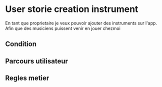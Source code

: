 # User storie creation instrument 

En tant que proprietaire je veux pouvoir ajouter des instruments sur l'app.<br>
Afin que des musiciens puissent venir en jouer chezmoi<br>

## Condition

## Parcours utilisateur

## Regles metier

